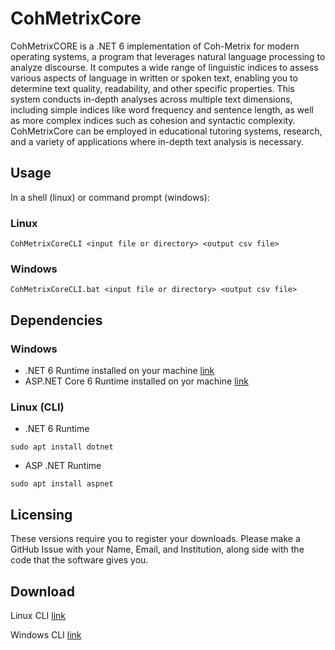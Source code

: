 # CohMetrixCore

CohMetrixCORE is a .NET 6 implementation of Coh-Metrix for modern operating systems, a program that leverages natural language processing to analyze discourse. It computes a wide range of linguistic indices to assess various aspects of language in written or spoken text, enabling you to determine text quality, readability, and other specific properties. This system conducts in-depth analyses across multiple text dimensions, including simple indices like word frequency and sentence length, as well as more complex indices such as cohesion and syntactic complexity. CohMetrixCore can be employed in educational tutoring systems, research, and a variety of applications where in-depth text analysis is necessary.


## Usage
In a shell (linux) or command prompt (windows):

### Linux
`CohMetrixCoreCLI <input file or directory> <output csv file>`

### Windows
`CohMetrixCoreCLI.bat <input file or directory> <output csv file>`

## Dependencies

### Windows

- .NET 6 Runtime installed on your machine [link](https://dotnet.microsoft.com/en-us/download/dotnet/thank-you/runtime-desktop-6.0.16-windows-x64-installer)
- ASP.NET Core 6 Runtime installed on yor machine [link](https://dotnet.microsoft.com/en-us/download/dotnet/thank-you/runtime-aspnetcore-6.0.16-windows-x64-installer)

### Linux (CLI)

- .NET 6 Runtime

`sudo apt install dotnet`

- ASP .NET Runtime

`sudo apt install aspnet`

## Licensing

These versions require you to register your downloads. Please make a GitHub Issue with your Name, Email, and Institution, along side with the code that the software gives you.

## Download
Linux CLI [link](https://livememphis-my.sharepoint.com/:u:/g/personal/jrhaner_memphis_edu/EY3WEDKxilVPsWK5Fs08wjQBTRQ5rmP4Yt-sTd-G49zkNg?e=R949N8)

Windows CLI [link](https://livememphis-my.sharepoint.com/:u:/g/personal/jrhaner_memphis_edu/ETJiwBEgDU1BnPIMgptfW44BJVfMTu91AQMM6nOmRub3pw?e=ZVYO1S)

